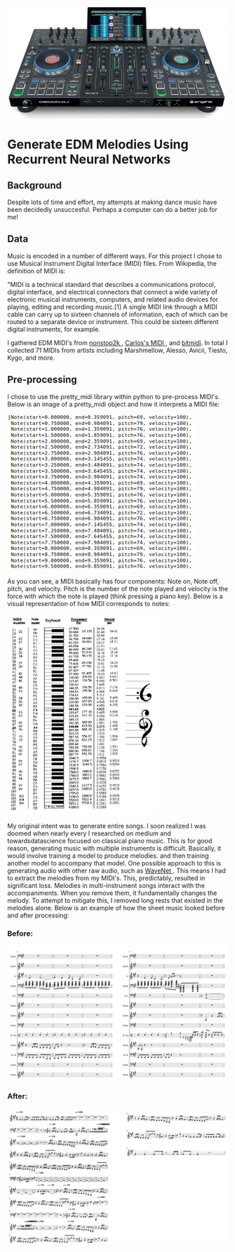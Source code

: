 ![](images/denon-dj-prime-4-controller-main1.jpg)
 # Generate EDM Melodies Using Recurrent Neural Networks

 ## Background  

 Despite lots of time and effort, my attempts at making dance music have been decidedly unsuccesful. Perhaps a computer can do a better job for me! 

 ## Data
Music is encoded in a number of different ways. For this project I chose to use Musical Instrument Digital Interface (MIDI) files. From Wikipedia, the definition of MIDI is: 

 "MIDI is a technical standard that describes a communications protocol, digital interface, and electrical connectors that connect a wide variety of electronic musical instruments, computers, and related audio devices for playing, editing and recording music.[1] A single MIDI link through a MIDI cable can carry up to sixteen channels of information, each of which can be routed to a separate device or instrument. This could be sixteen different digital instruments, for example. 

 I gathered EDM MIDI's from <a href="https://www.nonstop2k.com/"> nonstop2k </a>, <a href=https://www.cprato.com/> Carlos's MIDI </a>, and <a href=https://bitmidi.com/> bitmidi</a>. In total I collected 71 MIDIs from artists including Marshmellow, Alesso, Avicii, Tiesto, Kygo, and more.

 ## Pre-processing

 I chose to use the pretty_midi library within python to pre-process MIDI's. Below is an image of a pretty_midi object and how it interprets a MIDI file:

 ![](images/midiscreenshot.png)

 As you can see, a MIDI basically has four components: Note on, Note off, pitch, and velocity. Pitch is the number of the note played and velocity is the force with which the note is played (think pressing a piano key). Below is a visual representation of how MIDI corresponds to notes:

 ![](images/miditopiano.png)

 My original intent was to generate entire songs. I soon realized I was doomed when nearly every I researched on medium and towardsdatascience focused on classical piano music. This is for good reason, generating music with multiple instruments is difficult. Basically, it would involve training a model to produce melodies. and then training another model to accompany that model. One possible approach to this is generating audio with other raw audio, such as <a href=https://deepmind.com/blog/article/wavenet-generative-model-raw-audio> WaveNet </a>. This means I had to extract the melodies from my MIDI's. This, predictably, resulted in significant loss. Melodies in multi-instrument songs interact with the accompaniments. When you remove them, it fundamentally changes the melody. To attempt to mitigate this, I removed long rests that existed in the melodies alone. Below is an example of how the sheet music looked before and after processing:

 ### Before:

 ![](images/tiestobefore.com.png)

 ### After:

 ![](images/tiestoafter.com.png)


